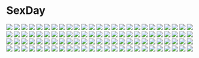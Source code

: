# SexDay
![](https://konachan.com/image/6f1736bb7600302fc455b17d60283406/Konachan.com%20-%2016150%20iwakura_lain%20serial_experiments_lain.jpg)
![](https://konachan.com/image/8c90d49a56801a1787d9d5c262bc8c8d/Konachan.com%20-%2035074%20katana%20konpaku_youmu%20saigyouji_yuyuko%20sword%20touhou%20weapon.jpg)
![](https://konachan.com/image/aafef7e65dd0097b3e9f69ed0bc4f7d3/Konachan.com%20-%2032920%20alkaid%20armor%20biwa%20boots%20breasts%20cleavage%20.hack__%20.hack__g.u.%20.hack__link%20red_hair%20short_hair%20sword%20tattoo%20weapon%20yellow_eyes.jpg)
![](https://konachan.com/image/28ad8ab5aaee692e16effe9db5f59872/Konachan.com%20-%20158892%20all_male%20blazblue%20green_hair%20hat%20hazama%20male%20ragna_the_bloodedge%20suit%20sword%20tie%20weapon%20white_hair.jpg)
![](https://konachan.com/image/2ac2b5af84004978a5f2dfe2239b31b7/Konachan.com%20-%20133515%20blush%20breasts%20cum%20dress%20elbow_gloves%20gloves%20kikurage%20long_hair%20nipples%20nopan%20pussy%20stockings%20thighhighs%20uncensored.jpg)
![](https://konachan.com/image/4894dc6d5cf7776bc494cc096ef9f753/Konachan.com%20-%2033326%20yogurting.jpg)
![](https://konachan.com/image/cf8daa650a9fd055131b0a5a0255b2ba/Konachan.com%20-%20119752%20green_eyes%20long_hair%20pink_hair%20polychromatic%20tagme%20twintails%20white%20wings.jpg)
![](https://konachan.com/image/9c4d4de6a3fa27575f694b9867ec9299/Konachan.com%20-%2078255%20dragon%20guitar%20hatsune_miku%20instrument%20nagimiso%20twintails%20vocaloid.jpg)
![](https://konachan.com/jpeg/62562ef07c23d9ac731ae35be85adeb0/Konachan.com%20-%20126364%20book%20gakuou%20game_cg%20gray_hair%20korie_riko%20mayuzumi_hinayu%20school_uniform.jpg)
![](https://konachan.com/image/ab1cfd010b91e839e3bed95006ca7b4b/Konachan.com%20-%2080400%20black_rock_shooter%20gun%20kuroi_mato%20sato_toshiya%20weapon.jpg)
![](https://konachan.com/image/dbe143b5707c057b1204c608fe12424b/Konachan.com%20-%2035945%20blush%20green_eyes%20lala_satalin_deviluke%20logo%20long_hair%20nopan%20panties%20pink_hair%20school_uniform%20skirt%20tail%20thighhighs%20to_love_ru%20underwear.jpg)
![](https://konachan.com/jpeg/cdabcf3b7080f04e43bb5db3cf06a25b/Konachan.com%20-%20157279%20aqua_eyes%20aqua_hair%20close%20hatsune_miku%20masami_chie%20vocaloid%20water.jpg)
![](https://konachan.com/jpeg/f0dfbc73352759153bfdc14b65d5467c/Konachan.com%20-%20149950%20applique%20asami_asami%20game_cg%20neueblau_t_milla%20re%3Abirth_colony_-lost_azurite-.jpg)
![](https://konachan.com/image/ef5ad47c2a3aee2d86515ffd53bcf706/Konachan.com%20-%20280311%20blush%20dangan-ronpa%20dangan-ronpa_2%20hakamii%20nanami_chiaki%20pink_hair%20school_uniform%20short_hair%20signed.jpg)
![](https://konachan.com/jpeg/c0f2d43ef6f0246418faba10439bc609/Konachan.com%20-%20168535%20cinematograph%20crying%20eyepatch%20game_cg%20innocent_bullet%20long_hair%20miyasu_sanae%20oosaki_shinya%20rain%20school_uniform%20tears%20water%20white_hair%20yellow_eyes.jpg)
![](https://konachan.com/image/a1db5d6731ddc6423911430e1d7a791b/Konachan.com%20-%2025818%20mai-hime%20minagi_mikoto.jpg)
![](https://konachan.com/image/5b137a445950352300fea7b67eb5f9d4/Konachan.com%20-%209943%20blonde_hair%20blue_eyes%20blue_hair%20braids%20brown_eyes%20clamp%20dress%20gloves%20gray_eyes%20headband%20hoouji_fuu%20long_hair%20pink_hair%20short_hair%20sword%20weapon.jpg)
![](https://konachan.com/image/1990484ae1d811d8c082a6fc08425a9b/Konachan.com%20-%2022294%20shingetsutan_tsukihime%20yumizuka_satsuki.jpg)
![](https://konachan.com/image/7f44aa8506779dba725f74868074e8a3/Konachan.com%20-%20196741%20black_hair%20logo%20original%20pantyhose%20paradise_%28pffk%29%20pixiv_fantasia%20red_eyes%20short_hair%20swd3e2%20watermark.jpg)
![](https://konachan.com/image/ee93550eebb42b1111800cc897009d2c/Konachan.com%20-%20124875%2077%20amane_ruru%20bikini%20game_cg%20karen_lux_victoria%20kazamai_sakura%20mikagami_mamizu%20swimsuit%20tenmaso%20water%20whirlpool.jpg)
![](https://konachan.com/image/c290f56f64e89e3111add044d438e7c8/Konachan.com%20-%2074410%20brown_hair%20merupuri%20night%20purple_eyes%20stars.jpg)
![](https://konachan.com/jpeg/fb798e593cacd3fff1dbd25d6b18786c/Konachan.com%20-%20208562%20breasts%20cleavage%20game_cg%20hime-sama_love_life%20mikeou%20ruria_von_dina%20swimsuit%20water%20wet.jpg)
![](https://konachan.com/image/c145f3260641edd868c172ab61807c34/Konachan.com%20-%2010238%20tagme.jpg)
![](https://konachan.com/jpeg/68dab21a53e9bad82123d77f88c05959/Konachan.com%20-%20272453%20bed%20blush%20breasts%20cum%20egyptian_queen_ebony%20fellatio%20game_cg%20group%20handjob%20mirror_%28game%29%20penis%20pussy%20pussy_juice%20sex%20tagme_%28artist%29%20uncensored.jpg)
![](https://konachan.com/image/b9c519536b0db82fb126cd76ac46b2ae/Konachan.com%20-%20104076%20arsenixc%20nobody%20original%20scenic%20vvcephei.jpg)
![](https://konachan.com/jpeg/8744fbdfc76da0bdd81d4c9e70777880/Konachan.com%20-%20111871%20axanael%20game_cg%20sakura_%28axanael%29%20transparent.jpg)
![](https://konachan.com/image/ef08b0e24c11098ee41831658c6f7bb0/Konachan.com%20-%20295013%20candy%20cape%20catgirl%20dress%20gloves%20group%20hat%20lollipop%20pantyhose%20pumpkin%20red_eyes%20red_hair%20shorts%20tail%20twintails%20uniform%20usano%20wink%20witch_hat%20wristwear.jpg)
![](https://konachan.com/jpeg/a9d000e21538b7868ba31fa14dbb1e06/Konachan.com%20-%20183102%202girls%20anthropomorphism%20black_eyes%20blue_hair%20blush%20fairy_%28kancolle%29%20kneehighs%20long_hair%20school_uniform%20skirt%20sorano_%2812gou%29%20thighhighs%20twintails.jpg)
![](https://konachan.com/image/244b0f1307dafff567236cb09cd51738/Konachan.com%20-%20295403%20aqua_eyes%20black_eyes%20blue_eyes%20brown_eyes%20brown_hair%20dark_skin%20gloves%20green_eyes%20group%20hat%20male%20mask%20pokemon%20red_hair%20rotom%20short_hair%20sunglasses%20wink.jpg)
![](https://konachan.com/image/23556ca1959b23901fff4a28fe2c394d/Konachan.com%20-%20248403%20anthropomorphism%20bow%20brown_hair%20kantai_collection%20night%20scarf%20sendai_%28kancolle%29%20short_hair%20skirt%20sky%20stars%20thighhighs%20twinameless.jpg)
![](https://konachan.com/jpeg/f7b4c25dbcd08871bebb8d80625e949e/Konachan.com%20-%20183061%20barefoot%20headband%20long_hair%20masao%20purple_hair%20white%20yellow_eyes.jpg)
![](https://konachan.com/jpeg/631eae2ef0e8721fd8491f8a36da5c46/Konachan.com%20-%20151013%20close%20game_cg%20giga%20kiss_bell%20mikoto_akemi%20takahata_chiharu.jpg)
![](https://konachan.com/image/dad3245d6c5647e306c3f6db67979dea/Konachan.com%20-%2055508%20kannagi_crazy_shrine_maidens%20nagi%20watermark.jpg)
![](https://konachan.com/image/64d7ac4cd41ae0fdb3895938ed455d1d/Konachan.com%20-%20219901%20anthropomorphism%20girls_frontline%20gloves%20gun%20lin%2B%20pink_hair%20purple_eyes%20st_ar-15_%28girls_frontline%29%20weapon.jpg)
![](https://konachan.com/image/a81150482675621a3ad9891364cc8a2f/Konachan.com%20-%2065065%201925_%28vocaloid%29%20boots%20breasts%20cleavage%20hat%20hatsune_miku%20saitom%20school_uniform%20sword%20twintails%20vocaloid%20weapon.jpg)
![](https://konachan.com/image/0ab1f1ca25bc72e2ee7148b3aa0882b7/Konachan.com%20-%20101171%20ayase_sayuki%20black_hair%20book%20cube%20grass%20kantoku%20panties%20underwear%20your_diary.jpg)
![](https://konachan.com/jpeg/9010c94decc8aeb1132b14a40cd77e8e/Konachan.com%20-%2049349%20akiyama_mio%20breasts%20group%20hirasawa_yui%20k-on%21%20kotobuki_tsumugi%20long_hair%20nude%20pussy%20short_hair%20tainaka_ritsu%20uncensored.jpg)
![](https://konachan.com/image/15718a2645defa89afe92aa7df6635ea/Konachan.com%20-%2045326%20game_cg%20nitroplus%20panties%20skirt%20sky%20spica%20sumaga%20tsuji_santa%20underwear%20upskirt.jpg)
![](https://konachan.com/jpeg/08d4a435b6f9d4d3ecbf2648a278500c/Konachan.com%20-%20226306%20aqua_eyes%20ass%20ball%20bikini%20bow%20breasts%20cleavage%20clouds%20flowers%20group%20long_hair%20navel%20necklace%20ponytail%20sky%20sleeping%20swimsuit%20water%20wet%20wristwear.jpg)
![](https://konachan.com/image/c9fdfc8ca0d0ab723b15ca487807b628/Konachan.com%20-%20225350%20aaeru%20black_eyes%20black_hair%20blood%20blue_eyes%20braids%20brown_hair%20gloves%20group%20knife%20long_hair%20male%20ruins%20short_hair%20sword%20thighhighs%20twintails%20weapon.jpg)
![](https://konachan.com/image/ee4a38ca0d29cbfb8063653c5fcaea3e/Konachan.com%20-%20175199%20black_hair%20blue_eyes%20blush%20breasts%20brown_hair%20glasses%20group%20headband%20hiei_%28kancolle%29%20long_hair%20navel%20nipples%20nude%20red_eyes%20short_hair%20towashibuki%20wink.jpg)
![](https://konachan.com/jpeg/e2f868d211c224e3a3d88366117e15a4/Konachan.com%20-%20294744%20azur_lane%20bikini%20brown_hair%20bunny_ears%20chibi%20clouds%20green_eyes%20group%20gun%20long_hair%20nemeneko_6%20scan%20short_hair%20sky%20swimsuit%20twintails%20weapon%20white_hair.jpg)
![](https://konachan.com/image/d6c04b33e1aacc45b2630a3837364ed3/Konachan.com%20-%20112848%20group%20gumi%20hatsune_miku%20kamui_gakupo%20male%20megurine_luka%20signed%20vocaloid.jpg)
![](https://konachan.com/image/082ec5a7fa08f616076536f134897a09/Konachan.com%20-%20250620%202girls%20ass%20ass_grab%20blue_eyes%20blush%20braids%20breasts%20brown_hair%20gray_hair%20kani_nayuta%20kantoku%20long_hair%20nipples%20nude%20red_eyes%20short_hair.jpg)
![](https://konachan.com/jpeg/6ef561bce6122925913137f368df71b6/Konachan.com%20-%20256955%20amanogawa_saya%20animal_ears%20bicolored_eyes%20game_cg%20hat%20long_hair%20motoi_ayumu%20ribbons%20tree%20water%20white_hair%20yashima_takahiro.jpg)
![](https://konachan.com/image/2eadbd49b0718eb4529d51d7ce04de00/Konachan.com%20-%20305827%20aliasing%20animal_ears%20arknights%20bow_%28weapon%29%20breasts%20cleavage%20gray_hair%20gun%20long_hair%20navel%20noan%20ponytail%20schwarz_%28arknights%29%20weapon%20yellow_eyes.jpg)
![](https://konachan.com/jpeg/bdb57711313924fe2ba879c9ced264d0/Konachan.com%20-%20246245%20asano_fuuka%20black_hair%20book%20bow%20brown_eyes%20building%20dress%20glasses%20idolmaster%20leaves%20necklace%20pantyhose%20petals%20short_hair%20tree%20twintails%20wristwear.jpg)
![](https://konachan.com/image/04978ed850a84011c51cbbb9392db878/Konachan.com%20-%20154746%20akkijin%20crobat%20gengar%20hayato%20kingdra%20kyou%20machamp%20machisu%20matsuba%20miltank%20onix%20pidgeot%20pikachu%20pokemon%20scizor%20silver%20starmie%20steelix%20venomoth%20xatu.jpg)
![](https://konachan.com/image/cfbd17d18a25d23f0e560ccb571a5392/Konachan.com%20-%2044420%20rozen_maiden%20suigintou.jpg)
![](https://konachan.com/image/6422bdd67bf67d4f2877db0be506faa4/Konachan.com%20-%20162801%20blush%20breast_hold%20breasts%20censored%20cum%20elbow_gloves%20fellatio%20gloves%20green_hair%20kagiyama_hina%20nipples%20no_bra%20paizuri%20penis%20touhou.jpg)
![](https://konachan.com/image/4ac49a26df9073084e50b0a739865c50/Konachan.com%20-%20180276%20boots%20cloud_palette%20gloves%20hat%20original%20pixiv_fantasia%20purple_hair%20red_eyes%20sword%20weapon.jpg)
![](https://konachan.com/image/56f11c2b387149a2cb98c6d5707f2b92/Konachan.com%20-%2016275%20carnelian%20lilith_%28yami_to_boushi_to_hon_no_tabibito%29%20yami_to_boushi_to_hon_no_tabibito.jpg)
![](https://konachan.com/image/6e3d597799ef817de6bfa54ead4bb8da/Konachan.com%20-%2077323%20aqua_eyes%20blonde_hair%20kirisame_marisa%20long_hair%20magic%20touhou%20witch.jpg)
![](https://konachan.com/jpeg/5e37bcdc6c64ec905c20bc8f48aea702/Konachan.com%20-%20207239%20aqua_eyes%20ass%20black_hair%20blue_hair%20fang%20flat_chest%20green_eyes%20group%20long_hair%20nipa-ko%20nipples%20nude%20ole_tower%20ponytail%20red_eyes%20tan_lines%20twintails.jpg)
![](https://konachan.com/jpeg/837f6623b9c2f588205edb61458f458b/Konachan.com%20-%20287521%20aqua_eyes%20beach%20bikini%20blonde_hair%20blush%20bow%20breasts%20cleavage%20garter%20long_hair%20original%20sorai_shinya%20swimsuit%20twintails%20waifu2x%20water.jpg)
![](https://konachan.com/jpeg/739566ac58a5a13f94dc3923d3924762/Konachan.com%20-%20269871%20annin_doufu%20brown_eyes%20brown_hair%20idolmaster%20japanese_clothes%20lolita_fashion%20long_hair%20microphone%20momoi_azuki%20ponytail%20socks%20yukata.jpg)
![](https://konachan.com/jpeg/ad4677dfbbf2dfd6d3cc3c700a047555/Konachan.com%20-%20230941%20ass%20blue_eyes%20blue_hair%20blush%20bow%20breasts%20carnelian%20cropped%20dress%20nipples%20panties%20panty_pull%20pussy%20uncensored%20underwear%20undressing%20white%20wristwear.jpg)
![](https://konachan.com/image/a4ca9b2e40b2d79406c1e2139d328231/Konachan.com%20-%20186969%20dungeon_and_fighter%20female_mage_%28dnf%29%20gloves%20hat%20hc%20long_hair%20navel%20red_eyes%20red_hair%20skirt%20staff%20thighhighs%20watermark%20witch_hat%20zoom_layer.jpg)
![](https://konachan.com/image/31d44a6682b0ecb27125436fa07a48b1/Konachan.com%20-%20273877%20beach%20bikini%20blonde_hair%20breasts%20cleavage%20clouds%20feathers%20girls_frontline%20grass%20gun%20hat%20ihobus%20long_hair%20ruins%20sky%20swimsuit%20twintails%20water%20weapon.jpg)
![](https://konachan.com/image/d537040299e1acb791d4eaeac979cfff/Konachan.com%20-%20261557%202girls%20anthropomorphism%20apron%20azur_lane%20belfast_%28azur_lane%29%20bra%20breasts%20chain%20cleavage%20collar%20maid%20nanashino_kanon%20underwear%20undressing.jpg)
![](https://konachan.com/jpeg/f4ace0f01d19dcce681fdce51cc97d08/Konachan.com%20-%20305224%20amashiro_natsuki%20aqua_eyes%20aqua_hair%20catgirl%20close%20food%20nekoha_shizuku%20original.jpg)
![](https://konachan.com/jpeg/d87012c02f7ab0b5e6f68f4f83eb9b33/Konachan.com%20-%20249150%20blue%20dao_dao%20dark%20forest%20night%20nobody%20original%20scenic%20snow%20tree%20winter.jpg)
![](https://konachan.com/jpeg/b85b199d07b265c0019c2b8aba1d9f96/Konachan.com%20-%20252162%20animal_ears%20aqua_eyes%20barefoot%20black_hair%20brown_hair%20flowers%20food%20group%20hana_%28asml30%29%20long_hair%20mask%20onmyouji%20petals%20ponytail%20red_eyes%20water.jpg)
![](https://konachan.com/image/d5825e853ae7c79c654e6cc1413fca1c/Konachan.com%20-%2080839%20blue_eyes%20blue_hair%20bou%20jpeg_artifacts%20katana%20long_hair%20mecha%20mitsurugi_meiya%20muv-luv%20sword%20weapon.jpg)
![](https://konachan.com/image/18b106d3ac667d7145ded9ddfbe212bc/Konachan.com%20-%20271150%202girls%20barefoot%20bed%20blonde_hair%20blush%20book%20daiba_nana%20glasses%20green_eyes%20hoshimi_junna%20long_hair%20purple_hair%20short_hair%20shoujo_ai%20yurichtofen.jpg)
![](https://konachan.com/jpeg/2feba43aac5d820981558226d4ef146d/Konachan.com%20-%20238764%20blonde_hair%20blush%20bow%20bra%20breasts%20drink%20game_cg%20green_eyes%20headdress%20korie_riko%20long_hair%20maid%20navel%20nipples%20no_bra%20nopan%20nude%20panties%20underwear%20wet.jpg)
![](https://konachan.com/jpeg/22fe683622e95a61238183ba9c84371f/Konachan.com%20-%20149650%20animal_ears%20black%20bunny_ears%20bunnygirl%20fan%20ganesagi%20phantasy_star_online%20red_eyes%20tagme.jpg)
![](https://konachan.com/jpeg/d25ca43fbe066dd43b2d3956aec920fe/Konachan.com%20-%2069840%20bandage%20bicolored_eyes%20blush%20breasts%20censored%20game_cg%20hanasaki_uri%20long_hair%20moon%20night%20nipples%20nude%20penis%20purple_hair%20skyfish%20stars.jpg)
![](https://konachan.com/jpeg/4a2dc32f3f66aace08b431ca4233ec43/Konachan.com%20-%20104453%20blonde_hair%20fal_maro%20hat%20mahou_shoujo_madoka_magica%20tomoe_mami%20twintails%20yellow_eyes.jpg)
![](https://konachan.com/image/52880df4fe579f4ea19a122871406ed3/Konachan.com%20-%20265582%202girls%20asa_ni_haru%20ass%20black_hair%20honkai_impact%20kiana_kaslana%20long_hair%20raiden_mei%20thighhighs%20white_hair%20yellow_eyes%20yuri.jpg)
![](https://konachan.com/image/41c70ee170f1ead92cd87cc14ea1c5f0/Konachan.com%20-%2065169%20gun%20mecha%20mobile_suit_gundam%20sky%20weapon.jpg)
![](https://konachan.com/image/dfc944c65fbeb02a5d0e99f713daec82/Konachan.com%20-%2043984%20idolmaster%20kikuchi_makoto%20tagme.jpg)
![](https://konachan.com/image/e2cdb3fca8d67de0ae99ee4b82a19b6e/Konachan.com%20-%20183004%20brown_hair%20dress%20long_hair%20moemoe3345%20original%20purple_eyes%20umbrella.jpg)
![](https://konachan.com/image/efd2e617bf9a534dd79c09fc0939f7fd/Konachan.com%20-%20146142%20animal_ears%20catgirl%20flowers%20kaenbyou_rin%20komeiji_satori%20rain%20reiuji_utsuho%20sibanoue%20touhou%20water.jpg)
![](https://konachan.com/jpeg/8aaabf709b932fab7b3054155e072409/Konachan.com%20-%20267283%205240mosu%20breast_hold%20breasts%20close%20game_cg%20long_hair%20natsuiro_koi_uta%20nipples%20no_bra%20open_shirt%20ponytail%20purple_eyes%20purple_hair%20takanashi_hikaru.jpg)
![](https://konachan.com/jpeg/d984515c02af5122a51e17a4fb65a9ba/Konachan.com%20-%20247014%20bow%20breasts%20brown_eyes%20brown_hair%20long_hair%20no_bra%20original%20oryou%20school_uniform%20skirt%20translation_request%20white.jpg)
![](https://konachan.com/jpeg/976c1c5afb7ce72078beb780c5b0fa93/Konachan.com%20-%20158593%20bikini%20blush%20breasts%20censored%20clochette%20game_cg%20long_hair%20navel%20nipples%20penis%20pussy%20red_eyes%20red_hair%20sex%20shintaro%20spread_legs%20swimsuit%20wet.jpg)
![](https://konachan.com/image/672ea9cb93ff9b82b98f69b1843900fb/Konachan.com%20-%20158298%20megurine_luka%20nagimiso%20sword%20vocaloid%20weapon.jpg)
![](https://konachan.com/jpeg/feb19d103dafb0dd0b1e0fd5fc25b6d7/Konachan.com%20-%20246017%20cum%20ferris_%28x-overd%29%20game_cg%20penis%20pussy%20sex%20tagme_%28artist%29%20uncensored%20x-overd.jpg)
![](https://konachan.com/jpeg/88a80e159749b8f92919effb341ec7b8/Konachan.com%20-%2064673%20asakura_otome%20asakura_yume%20christmas%20da_capo%20da_capo_ii%20thighhighs.jpg)
![](https://konachan.com/jpeg/cfcdf778f6e3e7d91f0eaba8f4ac13f5/Konachan.com%20-%2048755%20loli%20tagme%20thighhighs%20underwear.jpg)
![](https://konachan.com/image/b681bfdcd1dc40902191a147ef9f26b9/Konachan.com%20-%20158465%20animal%20bird%20clouds%20grass%20landscape%20nifui%20original%20scenic%20sky.jpg)
![](https://konachan.com/image/ed42c5134ac08de19f395e8d1db976c4/Konachan.com%20-%20168567%20ass%20bikini%20blush%20brown_eyes%20brown_hair%20cameltoe%20haruhisky%20ribbons%20short_hair%20sideboob%20suzumiya_haruhi%20suzumiya_haruhi_no_yuutsu%20swimsuit%20wet.jpg)
![](https://konachan.com/image/f654ab67c03f07e7bead8d3d0ba5244e/Konachan.com%20-%2027927%20all_male%20death_note%20l%20male.jpg)
![](https://konachan.com/jpeg/7fa257e5a2124afebd8bb38640bb6b9c/Konachan.com%20-%20195534%202girls%20black_hair%20building%20clouds%20daiyousei%20fairy%20grass%20green_hair%20hat%20landscape%20moriya_suwako%20scenic%20short_hair%20sky%20touhou%20tree%20u-joe%20water%20wings.jpg)
![](https://konachan.com/image/0013a0984eedcfe8ec47dbc154c10489/Konachan.com%20-%20213463%20black_hair%20computer%20kurokami_%28kurokaminohito%29%20necklace%20original%20shorts%20thighhighs%20wink%20zettai_ryouiki.jpg)
![](https://konachan.com/image/e0a37fbb63cdb5df563b0cfea458c5e3/Konachan.com%20-%20213468%202girls%20anthropomorphism%20aqua_eyes%20black_hair%20dark%20gloves%20horns%20kantai_collection%20light_cruiser_hime%20long_hair%20ponytail%20red_eyes%20white_hair%20yam-potong.jpg)
![](https://konachan.com/image/aaa986efccef9da156d87341c596a560/Konachan.com%20-%20198270%20blonde_hair%20blue_eyes%20blue_hair%20group%20hatsune_miku%20kagamine_len%20kagamine_rin%20kaito%20male%20megurine_luka%20pink_eyes%20pink_hair%20school_uniform%20vocaloid.jpg)
![](https://konachan.com/jpeg/e452aa682f57cc5db991eb6323cfc257/Konachan.com%20-%2025381%20eureka%20eureka_seven%20houden_eizou%20paper%20wakusei_girl%20white.jpg)
![](https://konachan.com/image/acea326f12f5729b524230337e60b41a/Konachan.com%20-%20125474%20blue_eyes%20dress%20hayabusa_yuki%20katana%20long_hair%20sword%20weapon%20white_hair%20white_rabbit.jpg)
![](https://konachan.com/image/4ff35b3f690b57dfeed915bb0a94bce8/Konachan.com%20-%2010665%20haruka_%28munekyun_heart_de_koishiteru%29%20japanese_clothes%20miko%20munekyun_heart_de_koishiteru.jpg)
![](https://konachan.com/image/c5d0a79911bfa78f53122fcad60fa1b6/Konachan.com%20-%2076470%202girls%20akiyama_mio%20bikini%20k-on%21%20nakano_azusa%20scan%20swimsuit.jpg)
![](https://konachan.com/jpeg/2fadf3d9c0e8352115b6e838c8720a5a/Konachan.com%20-%20173139%20bed%20blonde_hair%20blush%20breasts%20flat_chest%20game_cg%20miyasu_risa%20nipple_slip%20nipples%20pajamas%20panties%20purple_eyes%20tokimori_nozomi%20underwear%20whitesoft.jpg)
![](https://konachan.com/jpeg/36f4d0c674f4fa13ac674bf6aace010b/Konachan.com%20-%20151075%20demon%20dress%20ideolo%20koakuma%20pink_hair%20red_eyes%20touhou.jpg)
![](https://konachan.com/jpeg/f5ca473356150382d9379953f632b51d/Konachan.com%20-%20166744%20blue_eyes%20bow%20clouds%20dress%20elbow_gloves%20flowers%20game_cg%20gloves%20headdress%20koba_kasumi%20natsume_eri%20necklace%20petals%20pink_hair%20ribbons%20short_hair%20sky%20tree.jpg)
![](https://konachan.com/image/c223dfd0164530afed6bfe6fd7785667/Konachan.com%20-%20141872%20animal_ears%20bikini%20blush%20breasts%20dog_days%20doggirl%20nipples%20panties%20panty_pull%20pussy%20swimsuit%20tagme%20underwear%20water%20wet.jpg)
![](https://konachan.com/image/8ee3eb9f202e90b8225603517f4325f2/Konachan.com%20-%20237914%20isai_shizuka%20nobody%20original%20shade%20stairs.jpg)
![](https://konachan.com/jpeg/b7c1d57643db385e9056b968b28fee2a/Konachan.com%20-%20104440%20animal_ears%20ass%20barefoot%20breasts%20foxgirl%20kemu%20long_hair%20nude%20red_eyes%20sideboob%20tail%20third-party_edit%20underboob%20white_hair.jpg)
![](https://konachan.com/image/263089286664f0abb0ec22286c4c73b0/Konachan.com%20-%20134170%20aquarion_evol%20boots%20breasts%20gorakujin%20green_hair%20purple_eyes%20zessica_wong.jpg)
![](https://konachan.com/jpeg/d847eb1dc7a73d3fd4a18923095cee58/Konachan.com%20-%20103009%202girls%20aigusa_mari%20apron%20can_fes%20food%20game_cg%20hinamatsuri_touko%20long_hair%20school_uniform%20toyohime_minori.jpg)
